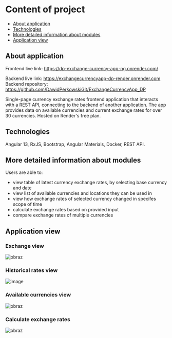 # Content of project
* [About application](#about-application)
* [Technologies](#technologies)
* [More detailed information about modules](#more-detailed-information-about-modules)
* [Application view](#application-view)

## About application

Frontend live link: https://dp-exchange-currency-app-ng.onrender.com/

Backend live link: https://exchangecurrencyapp-dp-render.onrender.com   
Backend repository: https://github.com/DawidPerkowskiGit/ExchangeCurrencyApp_DP

Single-page currency exchange rates frontend application that interacts with a REST API, connecting to the backend of another application. The app provides data on available currencies and current exchange rates for over 30 currencies. Hosted on Render's free plan. 

## Technologies
Angular 13, RxJS, Bootstrap, Angular Materials, Docker, REST API.


## More detailed information about modules

Users are able to:
- view table of latest currency exchange rates, by selecting base currency and date
- view list of available currencies and locations they can be used in
- view how exchange rates of selected currency changed in specifes scope of time
- calculate exchange rates based on provided input
- compare exchange rates of multiple currencies


## Application view

### Exchange view

![obraz](https://github.com/DawidPerkowskiGit/DP_Exchange_Currency_App_NG/assets/87314459/46ad9d55-67b6-44eb-a2d4-1300f79ffd69)

### Historical rates view

![image](https://github.com/DawidPerkowskiGit/DP_Exchange_Currency_App_NG/assets/87314459/921a2826-7361-4894-b36d-fb995d46e851)

### Available currencies view

![obraz](https://github.com/DawidPerkowskiGit/DP_Exchange_Currency_App_NG/assets/87314459/d8aebc3f-6082-4c26-9c01-b4118d2b9074)

### Calculate exchange rates

![obraz](https://github.com/DawidPerkowskiGit/DP_Exchange_Currency_App_NG/assets/87314459/dd85fce5-f607-4783-b350-3527f868aa73)



